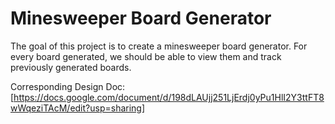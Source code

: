 # Minesweeper Board Generator

The goal of this project is to create a minesweeper board generator.
For every board generated, we should be able to view them and track previously generated boards. 

Corresponding Design Doc:
[https://docs.google.com/document/d/198dLAUjj251LjErdj0yPu1HlI2Y3ttFT8wWqeziTAcM/edit?usp=sharing]
